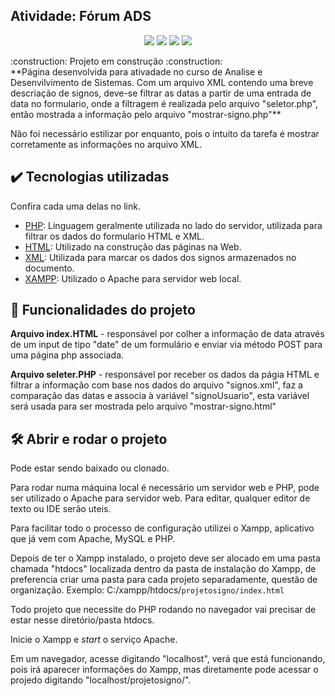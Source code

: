 ## Atividade: Fórum ADS
<p align="center">
<img src="https://img.shields.io/github/issues/AkiraBrun0/forum-ProgramacaoWEB"/>
<img src="https://img.shields.io/github/forks/AkiraBrun0/forum-ProgramacaoWEB"/>
<img src="https://img.shields.io/github/stars/AkiraBrun0/forum-ProgramacaoWEB"/>
<a href="https://discord.com/channels/i3run0#4529"><img src="https://dcbadge.vercel.app/api/shield/358074186721132545?style=flat" /></a>
</p>
:construction: Projeto em construção :construction:
<br>
**Página desenvolvida para ativadade no curso de Analise e Desenvilvimento de Sistemas. Com um arquivo XML contendo uma breve descriação de signos, deve-se filtrar as datas a partir de uma entrada de data no formulario, onde a filtragem é realizada pelo arquivo "seletor.php", então mostrada a informação pelo arquivo "mostrar-signo.php"**

Não foi necessário estilizar por enquanto, pois o intuito da tarefa é mostrar corretamente as informações no arquivo XML.

## ✔️ Tecnologias utilizadas
Confira cada uma delas no link.

- [PHP](https://pt.wikipedia.org/wiki/PHP): Linguagem geralmente utilizada no lado do servidor, utilizada para filtrar os dados do formulario HTML e XML.
- [HTML](https://pt.wikipedia.org/wiki/HTML): Utilizado na construção das páginas na Web.
- [XML](https://pt.wikipedia.org/wiki/XML): Utilizada para marcar os dados dos signos armazenados no documento.
- [XAMPP](https://www.apachefriends.org/pt_br/index.html): Utilizado o Apache para servidor web local.

## 🔨 Funcionalidades do projeto
**Arquivo index.HTML** - responsável por colher a informação de data através de um input de tipo "date" de um formulário e enviar via método POST para uma página php associada.

**Arquivo seleter.PHP** - responsável por receber os dados da págia HTML e filtrar a informação com base
nos dados do arquivo "signos.xml", faz a comparação das datas e associa à variável "signoUsuario",
esta variável será usada para ser mostrada pelo arquivo "mostrar-signo.html"

## 🛠️ Abrir e rodar o projeto

Pode estar sendo baixado ou clonado.

Para rodar numa máquina local é necessário um servidor web e PHP, pode ser utilizado o Apache para servidor web. Para editar, qualquer editor de texto ou IDE serão uteis.

Para facilitar todo o processo de configuração utilizei o Xampp, aplicativo que já vem com Apache, MySQL e PHP. 

Depois de ter o Xampp instalado, o projeto deve ser alocado em uma pasta chamada "htdocs" localizada dentro da pasta de instalação do Xampp, de preferencia criar uma pasta para cada projeto separadamente, questão de organização.
Exemplo: C:/xampp/htdocs/`projetosigno/index.html`

Todo projeto que necessite do PHP rodando no navegador vai precisar de estar nesse diretório/pasta htdocs.

Inicie o Xampp e *start* o serviço Apache.

Em um navegador, acesse digitando "localhost", verá que está funcionando, pois irá aparecer informações do Xampp, mas diretamente pode acessar o projedo digitando "localhost/projetosigno/".
